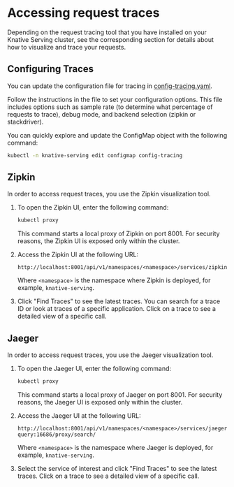 # Accessing request traces

Depending on the request tracing tool that you have installed on your Knative
Serving cluster, see the corresponding section for details about how to
visualize and trace your requests.

## Configuring Traces

You can update the configuration file for tracing in [config-tracing.yaml](https://github.com/knative/serving/blob/main/config/core/configmaps/tracing.yaml).

Follow the instructions in the file to set your configuration options. This file includes options such as sample rate (to determine what percentage of requests to trace), debug mode, and backend selection (zipkin or stackdriver).

You can quickly explore and update the ConfigMap object with the following command:
```bash
kubectl -n knative-serving edit configmap config-tracing
```

## Zipkin

In order to access request traces, you use the Zipkin visualization tool.

1.  To open the Zipkin UI, enter the following command:

    ```bash
    kubectl proxy
    ```

    This command starts a local proxy of Zipkin on port 8001. For security
    reasons, the Zipkin UI is exposed only within the cluster.

1. Access the Zipkin UI at the following URL:

    ```
    http://localhost:8001/api/v1/namespaces/<namespace>/services/zipkin:9411/proxy/zipkin/
    ```
    Where `<namespace>` is the namespace where Zipkin is deployed, for example, `knative-serving`.
1.  Click "Find Traces" to see the latest traces. You can search for a trace ID
    or look at traces of a specific application. Click on a trace to see a
    detailed view of a specific call.

<!--TODO: Consider adding a video here. -->

## Jaeger

In order to access request traces, you use the Jaeger visualization tool.

1.  To open the Jaeger UI, enter the following command:

    ```bash
    kubectl proxy
    ```

    This command starts a local proxy of Jaeger on port 8001. For security
    reasons, the Jaeger UI is exposed only within the cluster.

1.  Access the Jaeger UI at the following URL:

    ```
    http://localhost:8001/api/v1/namespaces/<namespace>/services/jaeger-query:16686/proxy/search/
    ```
    Where `<namespace>` is the namespace where Jaeger is deployed, for example, `knative-serving`.

1.  Select the service of interest and click "Find Traces" to see the latest
    traces. Click on a trace to see a detailed view of a specific call.

<!--TODO: Consider adding a video here. -->
